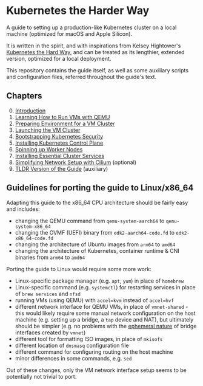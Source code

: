 # Kubernetes the Harder Way

A guide to setting up a production-like Kubernetes cluster on a local machine 
(optimized for macOS and Apple Silicon).

It is written in the spirit, and with inspirations from Kelsey Hightower's [Kubernetes the Hard Way](https://github.com/kelseyhightower/kubernetes-the-hard-way), 
and can be treated as its lengthier, extended version, optimized for a local deployment.

This repository contains the guide itself, as well as some auxiliary scripts and
configuration files, referred throughout the guide's text.

## Chapters

0. [Introduction](docs/00_Introduction.md)
1. [Learning How to Run VMs with QEMU](docs/01_Learning_How_to_Run_VMs_with_QEMU.md)
1. [Preparing Environment for a VM Cluster](docs/02_Preparing_Environment_for_a_VM_Cluster.md)
1. [Launching the VM Cluster](docs/03_Launching_the_VM_Cluster.md)
1. [Bootstrapping Kubernetes Security](docs/04_Bootstrapping_Kubernetes_Security.md)
1. [Installing Kubernetes Control Plane](docs/05_Installing_Kubernetes_Control_Plane.md)
1. [Spinning up Worker Nodes](docs/06_Spinning_up_Worker_Nodes.md)
1. [Installing Essential Cluster Services](docs/07_Installing_Essential_Cluster_Services.md)
1. [Simplifying Network Setup with Cilium](docs/08_Simplifying_Network_Setup_with_Cilium.md) (optional)
1. [TLDR Version of the Guide](docs/09_TLDR_Version_of_the_Guide.md) (auxiliary)

## Guidelines for porting the guide to Linux/x86_64

Adapting this guide to the x86_64 CPU architecture should be fairly easy and includes:
* changing the QEMU command from `qemu-system-aarch64` to `qemu-system-x86_64`
* changing the OVMF (UEFI) binary from `edk2-aarch64-code.fd` to `edk2-x86_64-code.fd`
* changing the architecture of Ubuntu images from `arm64` to `amd64`
* changing the architecture of Kubernetes, container runtime & CNI binaries from `arm64` to `amd64`

Porting the guide to Linux would require some more work:
* Linux-specific package manager (e.g. `apt`, `yum`) in place of `homebrew`
* Linux-specific command (e.g. `systemctl`) for restarting services in place of `brew services` and `nfsd`
* running VMs (using QEMU) with `accel=kvm` instead of `accel=hvf`
* different network interface for QEMU VMs, in place of `vmnet-shared` - this would likely require some
  manual network configuration on the host machine (e.g. setting up a bridge, a `tap` device and NAT),
  but ultimately should be simpler (e.g. no problems with the [ephemeral nature](docs/02_Preparing_Environment_for_a_VM_Cluster.md#restarting-dnsmasq) of bridge interfaces
  created by `vmnet`)
* different tool for formatting ISO images, in place of `mkisofs`
* different location of `dnsmasq` configuration file
* different command for configuring routing on the host machine
* minor differences in some commands, e.g. `sed`

Out of these changes, only the VM network interface setup seems to be potentially not trivial to port.
